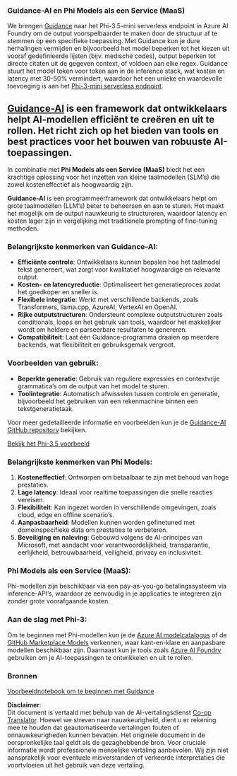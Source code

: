 <!--
CO_OP_TRANSLATOR_METADATA:
{
  "original_hash": "bd049872f37c3079c87d4fe17109cea0",
  "translation_date": "2025-05-09T07:35:23+00:00",
  "source_file": "md/01.Introduction/01/01.Guidance.md",
  "language_code": "nl"
}
-->
### Guidance-AI en Phi Models als een Service (MaaS)
We brengen [Guidance](https://github.com/guidance-ai/guidance) naar het Phi-3.5-mini serverless endpoint in Azure AI Foundry om de output voorspelbaarder te maken door de structuur af te stemmen op een specifieke toepassing. Met Guidance kun je dure herhalingen vermijden en bijvoorbeeld het model beperken tot het kiezen uit vooraf gedefinieerde lijsten (bijv. medische codes), output beperken tot directe citaten uit de gegeven context, of voldoen aan elke regex. Guidance stuurt het model token voor token aan in de inference stack, wat kosten en latency met 30-50% vermindert, waardoor het een unieke en waardevolle toevoeging is aan het [Phi-3-mini serverless endpoint](https://aka.ms/try-phi3.5mini).

## [**Guidance-AI**](https://github.com/guidance-ai/guidance) is een framework dat ontwikkelaars helpt AI-modellen efficiënt te creëren en uit te rollen. Het richt zich op het bieden van tools en best practices voor het bouwen van robuuste AI-toepassingen.

In combinatie met **Phi Models als een Service (MaaS)** biedt het een krachtige oplossing voor het inzetten van kleine taalmodellen (SLM’s) die zowel kosteneffectief als hoogwaardig zijn.

**Guidance-AI** is een programmeerframework dat ontwikkelaars helpt om grote taalmodellen (LLM’s) beter te beheersen en aan te sturen. Het maakt het mogelijk om de output nauwkeurig te structureren, waardoor latency en kosten lager zijn in vergelijking met traditionele prompting of fine-tuning methoden.

### Belangrijkste kenmerken van Guidance-AI:
- **Efficiënte controle**: Ontwikkelaars kunnen bepalen hoe het taalmodel tekst genereert, wat zorgt voor kwalitatief hoogwaardige en relevante output.
- **Kosten- en latencyreductie**: Optimaliseert het generatieproces zodat het goedkoper en sneller is.
- **Flexibele integratie**: Werkt met verschillende backends, zoals Transformers, llama.cpp, AzureAI, VertexAI en OpenAI.
- **Rijke outputstructuren**: Ondersteunt complexe outputstructuren zoals conditionals, loops en het gebruik van tools, waardoor het makkelijker wordt om heldere en parseerbare resultaten te genereren.
- **Compatibiliteit**: Laat één Guidance-programma draaien op meerdere backends, wat flexibiliteit en gebruiksgemak vergroot.

### Voorbeelden van gebruik:
- **Beperkte generatie**: Gebruik van reguliere expressies en contextvrije grammatica’s om de output van het model te sturen.
- **Toolintegratie**: Automatisch afwisselen tussen controle en generatie, bijvoorbeeld het gebruiken van een rekenmachine binnen een tekstgeneratietaak.

Voor meer gedetailleerde informatie en voorbeelden kun je de [Guidance-AI GitHub repository](https://github.com/guidance-ai/guidance) bekijken.

[Bekijk het Phi-3.5 voorbeeld](../../../../../code/01.Introduce/guidance.ipynb)

### Belangrijkste kenmerken van Phi Models:
1. **Kosteneffectief**: Ontworpen om betaalbaar te zijn met behoud van hoge prestaties.
2. **Lage latency**: Ideaal voor realtime toepassingen die snelle reacties vereisen.
3. **Flexibiliteit**: Kan ingezet worden in verschillende omgevingen, zoals cloud, edge en offline scenario’s.
4. **Aanpasbaarheid**: Modellen kunnen worden gefinetuned met domeinspecifieke data om prestaties te verbeteren.
5. **Beveiliging en naleving**: Gebouwd volgens de AI-principes van Microsoft, met aandacht voor verantwoordelijkheid, transparantie, eerlijkheid, betrouwbaarheid, veiligheid, privacy en inclusiviteit.

### Phi Models als een Service (MaaS):
Phi-modellen zijn beschikbaar via een pay-as-you-go betalingssysteem via inference-API’s, waardoor ze eenvoudig in je applicaties te integreren zijn zonder grote voorafgaande kosten.

### Aan de slag met Phi-3:
Om te beginnen met Phi-modellen kun je de [Azure AI modelcatalogus](https://ai.azure.com/explore/models) of de [GitHub Marketplace Models](https://github.com/marketplace/models) verkennen, waar kant-en-klare en aanpasbare modellen beschikbaar zijn. Daarnaast kun je tools zoals [Azure AI Foundry](https://ai.azure.com) gebruiken om je AI-toepassingen te ontwikkelen en uit te rollen.

### Bronnen
[Voorbeeldnotebook om te beginnen met Guidance](../../../../../code/01.Introduce/guidance.ipynb)

**Disclaimer**:  
Dit document is vertaald met behulp van de AI-vertalingsdienst [Co-op Translator](https://github.com/Azure/co-op-translator). Hoewel we streven naar nauwkeurigheid, dient u er rekening mee te houden dat geautomatiseerde vertalingen fouten of onnauwkeurigheden kunnen bevatten. Het originele document in de oorspronkelijke taal geldt als de gezaghebbende bron. Voor cruciale informatie wordt professionele menselijke vertaling aanbevolen. Wij zijn niet aansprakelijk voor eventuele misverstanden of verkeerde interpretaties die voortvloeien uit het gebruik van deze vertaling.